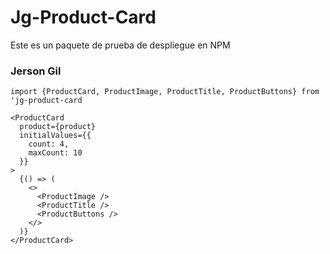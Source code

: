 # Jg-Product-Card

Este es un paquete de prueba de despliegue en NPM

### Jerson Gil

```
import {ProductCard, ProductImage, ProductTitle, ProductButtons} from 'jg-product-card
```

```
<ProductCard
  product={product}
  initialValues={{
    count: 4,
    maxCount: 10
  }}
>
  {() => (
    <>
      <ProductImage />
      <ProductTitle />
      <ProductButtons />
    </>
  )}
</ProductCard>
```
